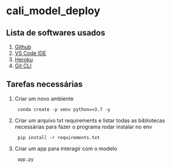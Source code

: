 # cali_model_deploy

## Lista de softwares usados
1. [Github](https://github.com)
2. [VS Code IDE](https://code.visualstudio.com)
3. [Heroku](https://heroku.com)
4. [Git CLI](https://git-scm.com/book/en/v2)

## Tarefas necessárias
1. Criar um novo ambiente

        conda create -p venv python==3.7 -y

2. Criar um arquivo txt requirements e listar todas as bibliotecas necessárias para fazer o programa rodar instalar no env

        pip install -r requirements.txt

3. Criar um app para interagir com o modelo

        app.py